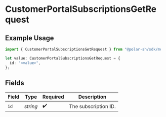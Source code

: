 # CustomerPortalSubscriptionsGetRequest

## Example Usage

```typescript
import { CustomerPortalSubscriptionsGetRequest } from "@polar-sh/sdk/models/operations";

let value: CustomerPortalSubscriptionsGetRequest = {
  id: "<value>",
};
```

## Fields

| Field                | Type                 | Required             | Description          |
| -------------------- | -------------------- | -------------------- | -------------------- |
| `id`                 | *string*             | :heavy_check_mark:   | The subscription ID. |